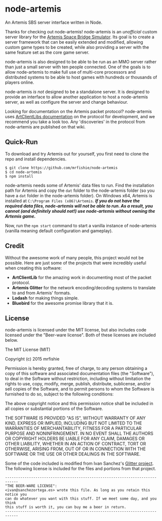 # node-artemis
An Artemis SBS server interface written in Node.

Thanks for checking out node-artemis! node-artemis is an _unofficial_ custom server library for the [Artemis Space Bridge Simulator](http://www.artemis.eochu.com/).
Its goal is to create a server framework that can be easily extended and modified, allowing custom game types to be created,
while also providing a server with the same feature set as the core game server.

node-artemis is also designed to be able to be run as an MMO server rather than just a small server with ten people connected. One of the goals
is to allow node-artemis to make full use of multi-core processors and distributed systems to be able to host games with hundreds or thousands
of players online.

node-artemis _is not_ designed to be a standalone server. It is designed to provide an interface to allow another application to host a node-artemis server, as well as configure the server and change behaviour.

Looking for documentation on the Artemis packet protocol? node-artemis uses [ArtClientLibs documentation](https://github.com/rjwut/ArtClientLib/wiki/Artemis-Packet-Protocol)
on the protocol for development, and we recommend you take a look too. Any 'discoveries' in the protocol from node-artemis are published on that wiki.

## Quick-Run

To download and try Artemis out for yourself, you first need to clone the repo and install dependencies.

```
$ git clone https://github.com/mrfishie/node-artemis
$ cd node-artemis
$ npm install
```

node-artemis needs some of Artemis' data files to run. Find the installation path for Artemis and copy the `dat` folder to the node-artemis folder (so you have a `dat` folder in the node-artemis folder). On Windows x64, Artemis is installed at `C:\Program Files (x86)\Artemis`. **_If you do not have the required data files, node-artemis will not be able to run. As a result, you cannot (and definitely should not!) use node-artemis without owning the Artemis game._**

Now, run the `npm start` command to start a vanilla instance of node-artemis (vanilla meaning default configuration and
gameplay).

## Credit

Without the awesome work of many people, this project would not be possible. Here are just some of the projects that were incredibly useful when creating this software:

 - **ArtClientLib** for the amazing work in documenting most of the packet protocol.
 - **Artemis Glitter** for the network encoding/decoding systems to translate to and from Artemis' formats.
 - **Lodash** for making things simple.
 - **Bluebird** for the awesome promise library that it is.

## License

node-artemis is licensed under the MIT license, but also includes code licensed under the "Beer-ware license". Both of these licenses are included below.

The MIT License (MIT)

Copyright (c) 2015 mrfishie

Permission is hereby granted, free of charge, to any person obtaining a copy
of this software and associated documentation files (the "Software"), to deal
in the Software without restriction, including without limitation the rights
to use, copy, modify, merge, publish, distribute, sublicense, and/or sell
copies of the Software, and to permit persons to whom the Software is
furnished to do so, subject to the following conditions:

The above copyright notice and this permission notice shall be included in
all copies or substantial portions of the Software.

THE SOFTWARE IS PROVIDED "AS IS", WITHOUT WARRANTY OF ANY KIND, EXPRESS OR
IMPLIED, INCLUDING BUT NOT LIMITED TO THE WARRANTIES OF MERCHANTABILITY,
FITNESS FOR A PARTICULAR PURPOSE AND NONINFRINGEMENT. IN NO EVENT SHALL THE
AUTHORS OR COPYRIGHT HOLDERS BE LIABLE FOR ANY CLAIM, DAMAGES OR OTHER
LIABILITY, WHETHER IN AN ACTION OF CONTRACT, TORT OR OTHERWISE, ARISING FROM,
OUT OF OR IN CONNECTION WITH THE SOFTWARE OR THE USE OR OTHER DEALINGS IN
THE SOFTWARE.



Some of the code included is modified from Ivan Sanchez's [Glitter project](https://github.com/IvanSanchez/artemis-glitter). The following
license is included for the files and portions from that project.

```
----------------------------------------------------------------------------
"THE BEER-WARE LICENSE":
<ivan@sanchezortega.es> wrote this file. As long as you retain this notice you
can do whatever you want with this stuff. If we meet some day, and you think
this stuff is worth it, you can buy me a beer in return.
----------------------------------------------------------------------------
```
